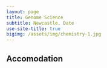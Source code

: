 ```yaml
---
layout: page
title: Genome Science
subtitle: Newcastle, Date
use-site-title: true
bigimg: /assets/img/chemistry-1.jpg
---
```


## Accomodation

<!-- Genome Science 2024 will be held at the School of Chemistry, University of Bristol. It will start on Tuesday, 16th of July 2024 at 12 pm with registration and lunch, and the first keynote lectures start at 13:30. It will finish on Thursday, 18th July at 1 pm onward with lunch before onwards travel. For directions to the Dinner venue, please see the bottom of the page.

### Directions to the Venue

**Address:**

School of Chemistry  
Cantock's Close  
Bristol  
BS8 1TS  
[Google Maps](https://www.google.com/maps/place/Luke+Jerram%E2%80%99s+Palm+Temple/@51.4566633,-2.6004338,18z/data=!3m1!4b1!4m6!3m5!1s0x48718d91c4d25ea7:0xd6c7ca82e5bcff96!8m2!3d51.4566633!4d-2.6004338!16s%2Fg%2F11hrgb6bhg?authuser=0&entry=tts&g_ep=EgoyMDI0MDYxOS4xKgBIAVAD)

Please, check that you get the right directions. Google Maps provides the correct directions to the venue if you set your directions to “Luke Jerram’s Palm Temple” (as in the Google Maps link above). However, if directions are set to the School of Chemistry, then Google Maps will send you to the back of the building instead of the main entry in Cantock's Close.

#### Travel By Car

There is no parking available on the main campus. We suggest finding a parking spot elsewhere in Bristol. The nearest long-stay parking to the venue can be found at [Trenchard Street Car Park](https://www.bristol.gov.uk/residents/parking/where-to-park-in-bristol/trenchard-street-long-stay-car-park). There are other nearby parking facilities at NCP Rupert Street, NCP Nelson Street, and the Galleries.

#### Travel By Train

The nearest train station is Bristol Temple Meads. You can buy tickets at train stations, or online at [Trainline](https://www.thetrainline.com/) or [National Rail](https://www.nationalrail.co.uk/). It is a 25 min walk to the venue from Bristol Temple Meads. There is also a taxi rank directly outside of the station and various local buses.

#### Travel By Air

Bristol Airport is approximately 13 kilometers from Bristol City Centre. The [Airport Flyer Express bus](https://www.bristolairport.co.uk/to-and-from-the-airport/) runs approximately every ten minutes at peak times between the airport and Bristol Bus and Coach Station near the University campus. [Arrow Cars](https://www.arrowcars.co.uk/) offer taxis from Bristol Airport. The taxi stand is directly outside the arrivals terminal. You can book the taxi in advance. The fare should be around £32 to £45 to central Bristol. Private taxis (e.g., [V Cars](https://www.v-cars.com/), [Uber](https://www.uber.com/)) will need to pick you up from the Drop and Go area situated at the rear of the terminal. Further travel information is available from [Bristol Airport](https://www.bristolairport.co.uk/).

#### Other travel options  
You can find other travel options including Park and Ride services [here](https://www.bristol.ac.uk/maps/directions/).

## Dinner Venue
 The formal dinner will take place at the Bristol Harbour Hotel at 18:30 on the 17th July. This is a **ticketed** event. A Google Maps link can be found [here](https://www.google.com/maps/place/Harbour+Hotel+Bristol/@51.4547496,-2.5963132,17z/data=!3m1!5s0x48718e782728850f:0x3f01742f03281997!4m9!3m8!1s0x48718e781bbfd961:0xf6f5724d6f03651d!5m2!4m1!1i2!8m2!3d51.4547496!4d-2.5937383!16s%2Fg%2F11c4c0__k7?entry=ttu).



 -->